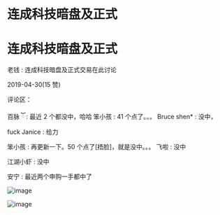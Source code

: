 # 连成科技暗盘及正式

# 连成科技暗盘及正式

老钱 : 连成科技暗盘及正式交易在此讨论

2019-04-30(15 赞)

评论区：

百脉 ོ : 最近 2 个都没中，哈哈 笨小孩 : 41 个点了。。。 Bruce shen* : 没中，fuck Janice : 给力

笨小孩 : 再更新一下。50 个点了[捂脸]，就是没中。。。 飞啦 : 没中

江湖小虾 : 没中

安宁 : 最近两个申购一手都中了

![image](img/Image_232.png)

![image](img/Image_233.png)